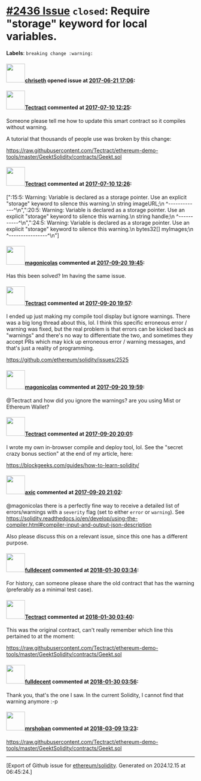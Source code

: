 # [\#2436 Issue](https://github.com/ethereum/solidity/issues/2436) `closed`: Require "storage" keyword for local variables.
**Labels**: `breaking change :warning:`


#### <img src="https://avatars.githubusercontent.com/u/9073706?v=4" width="50">[chriseth](https://github.com/chriseth) opened issue at [2017-06-21 17:06](https://github.com/ethereum/solidity/issues/2436):



#### <img src="https://avatars.githubusercontent.com/u/3859005?u=f4863d518451ebe42c16c776930e913335eb837b&v=4" width="50">[Tectract](https://github.com/Tectract) commented at [2017-07-10 12:25](https://github.com/ethereum/solidity/issues/2436#issuecomment-314090285):

Someone please tell me how to update this smart contract so it compiles without warning.

A tutorial that thousands of people use was broken by this change:

https://raw.githubusercontent.com/Tectract/ethereum-demo-tools/master/GeektSolidity/contracts/Geekt.sol

#### <img src="https://avatars.githubusercontent.com/u/3859005?u=f4863d518451ebe42c16c776930e913335eb837b&v=4" width="50">[Tectract](https://github.com/Tectract) commented at [2017-07-10 12:26](https://github.com/ethereum/solidity/issues/2436#issuecomment-314090355):

> 
[":15:5: Warning: Variable is declared as a storage pointer. Use an explicit \"storage\" keyword to silence this warning.\n string imageURL;\n ^-------------^\n",":20:5: Warning: Variable is declared as a storage pointer. Use an explicit \"storage\" keyword to silence this warning.\n string handle;\n ^-----------^\n",":24:5: Warning: Variable is declared as a storage pointer. Use an explicit \"storage\" keyword to silence this warning.\n bytes32[] myImages;\n ^----------------^\n"]

#### <img src="https://avatars.githubusercontent.com/u/17706050?u=46b145ec972c47e740270c86d4fb8eb318777fe3&v=4" width="50">[magonicolas](https://github.com/magonicolas) commented at [2017-09-20 19:45](https://github.com/ethereum/solidity/issues/2436#issuecomment-330960192):

Has this been solved? Im having the same issue.

#### <img src="https://avatars.githubusercontent.com/u/3859005?u=f4863d518451ebe42c16c776930e913335eb837b&v=4" width="50">[Tectract](https://github.com/Tectract) commented at [2017-09-20 19:57](https://github.com/ethereum/solidity/issues/2436#issuecomment-330963181):

I ended up just making my compile tool display but ignore warnings. There was a big long thread about this, lol. I think this specific erroneous error / warning was fixed, but the real problem is that errors can be kicked back as "warnings" and there's no way to differentiate the two, and sometimes they accept PRs which may kick up erroneous error / warning messages, and that's just a reality of programming.

https://github.com/ethereum/solidity/issues/2525

#### <img src="https://avatars.githubusercontent.com/u/17706050?u=46b145ec972c47e740270c86d4fb8eb318777fe3&v=4" width="50">[magonicolas](https://github.com/magonicolas) commented at [2017-09-20 19:59](https://github.com/ethereum/solidity/issues/2436#issuecomment-330963689):

@Tectract and how did you ignore the warnings? are you using Mist or Ethereum Wallet?

#### <img src="https://avatars.githubusercontent.com/u/3859005?u=f4863d518451ebe42c16c776930e913335eb837b&v=4" width="50">[Tectract](https://github.com/Tectract) commented at [2017-09-20 20:01](https://github.com/ethereum/solidity/issues/2436#issuecomment-330964213):

I wrote my own in-browser compile and deploy tool, lol. See the "secret crazy bonus section" at the end of my article, here:

https://blockgeeks.com/guides/how-to-learn-solidity/

#### <img src="https://avatars.githubusercontent.com/u/20340?v=4" width="50">[axic](https://github.com/axic) commented at [2017-09-20 21:02](https://github.com/ethereum/solidity/issues/2436#issuecomment-330980120):

@magonicolas there is a perfectly fine way to receive a detailed list of errors/warnings with a `severity` flag (set to either `error` or `warning`). See https://solidity.readthedocs.io/en/develop/using-the-compiler.html#compiler-input-and-output-json-description

Also please discuss this on a relevant issue, since this one has a different purpose.

#### <img src="https://avatars.githubusercontent.com/u/382183?u=499298f335f6f4f2b2498c3510275590dd8e67fc&v=4" width="50">[fulldecent](https://github.com/fulldecent) commented at [2018-01-30 03:34](https://github.com/ethereum/solidity/issues/2436#issuecomment-361466616):

For history, can someone please share the old contract that has the warning (preferably as a minimal test case).

#### <img src="https://avatars.githubusercontent.com/u/3859005?u=f4863d518451ebe42c16c776930e913335eb837b&v=4" width="50">[Tectract](https://github.com/Tectract) commented at [2018-01-30 03:40](https://github.com/ethereum/solidity/issues/2436#issuecomment-361467357):

This was the original contract, can't really remember which line this pertained to at the moment:

https://raw.githubusercontent.com/Tectract/ethereum-demo-tools/master/GeektSolidity/contracts/Geekt.sol

#### <img src="https://avatars.githubusercontent.com/u/382183?u=499298f335f6f4f2b2498c3510275590dd8e67fc&v=4" width="50">[fulldecent](https://github.com/fulldecent) commented at [2018-01-30 03:56](https://github.com/ethereum/solidity/issues/2436#issuecomment-361469588):

Thank you, that's the one I saw. In the current Solidity, I cannot find that warning anymore :-p

#### <img src="https://avatars.githubusercontent.com/u/36919329?v=4" width="50">[mrshoban](https://github.com/mrshoban) commented at [2018-03-09 13:23](https://github.com/ethereum/solidity/issues/2436#issuecomment-371810639):

https://raw.githubusercontent.com/Tectract/ethereum-demo-tools/master/GeektSolidity/contracts/Geekt.sol


-------------------------------------------------------------------------------



[Export of Github issue for [ethereum/solidity](https://github.com/ethereum/solidity). Generated on 2024.12.15 at 06:45:24.]
